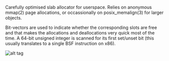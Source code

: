 Carefully optimised slab allocator for userspace. Relies on anonymous mmap(2) 
page allocations, or occassionally on posix_memalign(3) for larger objects.

Bit-vectors are used to indicate whether the corresponding slots are free
and that makes the allocations and deallocations very quick most of the time.
A 64-bit unsigned integer is scanned for its first set/unset bit (this
usually translates to a single BSF instruction on x86).

![alt tag](https://raw.github.com/bbu/userland-slab-allocator/master/screenshot.png)
